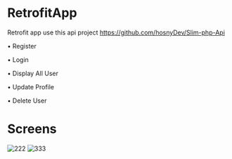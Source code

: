 # RetrofitApp

Retrofit app use this api project
https://github.com/hosnyDev/Slim-php-Api

• Register

• Login

• Display All User

• Update Profile

• Delete User

# Screens 

![222](https://user-images.githubusercontent.com/29871113/94941150-ccc56b00-04d4-11eb-9c95-5d21efb833d9.png)
![333](https://user-images.githubusercontent.com/29871113/94941156-cdf69800-04d4-11eb-8df1-7e194771a803.png)
